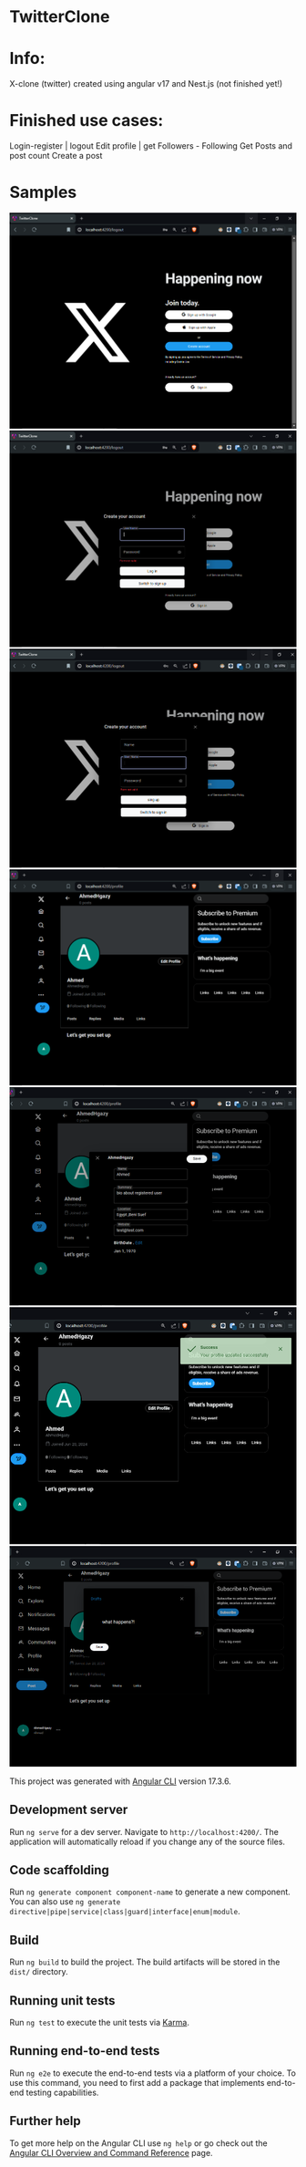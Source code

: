 # TwitterClone

# Info:

X-clone (twitter) created using angular v17 and Nest.js (not finished yet!)

# Finished use cases:

Login-register | logout
Edit profile | get Followers - Following
Get Posts and post count
Create a post

# Samples

![Alt text](/src/assets/finished/1.PNG)
![Alt text](/src/assets/finished/2.PNG)
![Alt text](/src/assets/finished/3.PNG)
![Alt text](/src/assets/finished/4.PNG)
![Alt text](/src/assets/finished/5.PNG)
![Alt text](/src/assets/finished/6.PNG)
![Alt text](/src/assets/finished/7.PNG)

This project was generated with [Angular CLI](https://github.com/angular/angular-cli) version 17.3.6.

## Development server

Run `ng serve` for a dev server. Navigate to `http://localhost:4200/`. The application will automatically reload if you change any of the source files.

## Code scaffolding

Run `ng generate component component-name` to generate a new component. You can also use `ng generate directive|pipe|service|class|guard|interface|enum|module`.

## Build

Run `ng build` to build the project. The build artifacts will be stored in the `dist/` directory.

## Running unit tests

Run `ng test` to execute the unit tests via [Karma](https://karma-runner.github.io).

## Running end-to-end tests

Run `ng e2e` to execute the end-to-end tests via a platform of your choice. To use this command, you need to first add a package that implements end-to-end testing capabilities.

## Further help

To get more help on the Angular CLI use `ng help` or go check out the [Angular CLI Overview and Command Reference](https://angular.io/cli) page.
